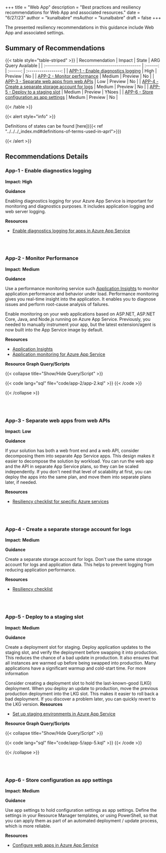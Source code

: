 +++
title = "Web App"
description = "Best practices and resiliency recommendations for Web App and associated resources."
date = "6/27/23"
author = "kunalbabre"
msAuthor = "kunalbabre"
draft = false
+++

The presented resiliency recommendations in this guidance include Web App and associated settings.

## Summary of Recommendations

{{< table style="table-striped" >}}
| Recommendation | Impact | State | ARG Query Available |
| :------------------------------------------------ | :------: | :------: | :-----------------: |
| [APP-1 - Enable diagnostics logging](#app-1---enable-diagnostics-logging) | High | Preview | No |
| [APP-2 - Monitor performance](#app-2---monitor-performance) | Medium | Preview | No |
| [APP-3 - Separate web apps from web APIs](#app-3---separate-web-apps-from-web-apis) | Low | Preview | No |
| [APP-4 - Create a separate storage account for logs](#app-4---create-a-separate-storage-account-for-logs) | Medium | Preview | No |
| [APP-5 - Deploy to a staging slot](#app-5---deploy-to-a-staging-slot) | Medium | Preview | YNoes |
| [APP-6 - Store configuration as app settings](#app-6---store-configuration-as-app-settings) | Medium | Preview | No |

{{< /table >}}

{{< alert style="info" >}}

Definitions of states can be found [here]({{< ref "../../../_index.md#definitions-of-terms-used-in-aprl">}})

{{< /alert >}}

## Recommendations Details

### App-1 - Enable diagnostics logging

**Impact: High**

**Guidance**

Enabling diagnostics logging for your Azure App Service is important for monitoring and diagnostics purposes. It includes application logging and web server logging.

**Resources**

- [Enable diagnostics logging for apps in Azure App Service](https://learn.microsoft.com/azure/app-service/troubleshoot-diagnostic-logs)

<br><br>

### App-2 - Monitor Performance

**Impact: Medium**

**Guidance**

Use a performance monitoring service such [Application Insights](https://learn.microsoft.com/azure/application-insights/app-insights-overview) to monitor application performance and behavior under load. Performance monitoring gives you real-time insight into the application. It enables you to diagnose issues and perform root-cause analysis of failures.

Enable monitoring on your web applications based on ASP.NET, ASP.NET Core, Java, and Node.js running on Azure App Service. Previously, you needed to manually instrument your app, but the latest extension/agent is now built into the App Service image by default.

**Resources**

- [Application Insights](https://learn.microsoft.com/azure/application-insights/app-insights-overview)
- [Application monitoring for Azure App Service](https://learn.microsoft.com/azure/azure-monitor/app/azure-web-apps)

**Resource Graph Query/Scripts**

{{< collapse title="Show/Hide Query/Script" >}}

{{< code lang="sql" file="code/app-2/app-2.kql" >}} {{< /code >}}

{{< /collapse >}}

<br><br>

### App-3 - Separate web apps from web APIs

**Impact: Low**

**Guidance**

If your solution has both a web front end and a web API, consider decomposing them into separate App Service apps. This design makes it easier to decompose the solution by workload. You can run the web app and the API in separate App Service plans, so they can be scaled independently. If you don't need that level of scalability at first, you can deploy the apps into the same plan, and move them into separate plans later, if needed.

**Resources**

- [Resiliency checklist for specific Azure services](https://learn.microsoft.com/azure/architecture/checklist/resiliency-per-service#app-service)

<br><br>

### App-4 - Create a separate storage account for logs

**Impact: Medium**

**Guidance**

Create a separate storage account for logs. Don't use the same storage account for logs and application data. This helps to prevent logging from reducing application performance.

**Resources**

- [Resiliency checklist](https://learn.microsoft.com/azure/architecture/checklist/resiliency-per-service#app-service)

<br><br>

### App-5 - Deploy to a staging slot

**Impact: Medium**

**Guidance**

Create a deployment slot for staging. Deploy application updates to the staging slot, and verify the deployment before swapping it into production. This reduces the chance of a bad update in production. It also ensures that all instances are warmed up before being swapped into production. Many applications have a significant warmup and cold-start time. For more information

Consider creating a deployment slot to hold the last-known-good (LKG) deployment. When you deploy an update to production, move the previous production deployment into the LKG slot. This makes it easier to roll back a bad deployment. If you discover a problem later, you can quickly revert to the LKG version.
**Resources**

- [Set up staging environments in Azure App Service](https://learn.microsoft.com/azure/app-service-web/web-sites-staged-publishing)

**Resource Graph Query/Scripts**

{{< collapse title="Show/Hide Query/Script" >}}

{{< code lang="sql" file="code/app-5/app-5.kql" >}} {{< /code >}}

{{< /collapse >}}

<br><br>

### App-6 - Store configuration as app settings

**Impact: Medium**

**Guidance**

Use app settings to hold configuration settings as app settings. Define the settings in your Resource Manager templates, or using PowerShell, so that you can apply them as part of an automated deployment / update process, which is more reliable.

**Resources**

- [Configure web apps in Azure App Service](https://learn.microsoft.com/azure/app-service-web/web-sites-configure)

<br><br>

